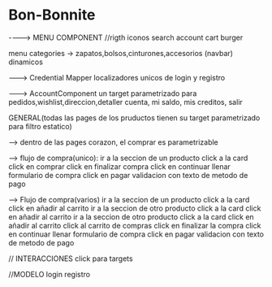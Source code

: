 # Bon-Bonnite
----> MENU COMPONENT 
//rigth iconos
search 
account 
cart 
burger 

menu categories -> zapatos,bolsos,cinturones,accesorios (navbar) dinamicos


---> Credential Mapper
localizadores unicos de login y registro 


---> AccountComponent
un target parametrizado para pedidos,wishlist,direccion,detaller cuenta, mi saldo, mis creditos, salir 


GENERAL(todas las pages de los pruductos tienen su target parametrizado para filtro estatico)

--> dentro de las pages corazon, el comprar es parametrizable 

--> flujo de compra(unico): 
ir a la seccion de un producto
click a la card
click en comprar 
click en finalizar compra 
click en continuar
llenar formulario de compra
click en pagar 
validacion con texto de metodo de pago 


--> Flujo de compra(varios) 
ir a la seccion de un producto
click a la card
click en añadir al carrito
ir a la seccion de otro producto
click a la card
click en añadir al carrito
ir a la seccion de otro producto
click a la card
click en añadir al carrito
click al carrito de compras
click en finalizar la compra
click en continuar
llenar formulario de compra
click en pagar 
validacion con texto de metodo de pago 


// INTERACCIONES
click para targets

//MODELO 
login
registro
